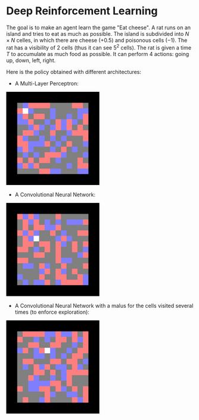 # Deep Reinforcement Learning

The goal is to make an agent learn the game "Eat cheese". A rat runs on an island and tries to eat as much as possible. The island is subdivided into $N \times N$ celles, in which there are cheese ($+ 0.5$) and poisonous cells ($-1$). The rat has a visibility of $2$ cells (thus it can see $5^2$ cells). The rat is given a time $T$ to accumulate as much food as possible. It can perform $4$ actions: going up, down, left, right.

Here is the policy obtained with different architectures:

- A Multi-Layer Perceptron:
<img width="250 px" src="fc_test.gif">

- A Convolutional Neural Network:
<img width="250 px" src="cnn_test.gif">

- A Convolutional Neural Network with a malus for the cells visited several times (to enforce exploration):
<img width="250 px" src="cnn_test_explore.gif">